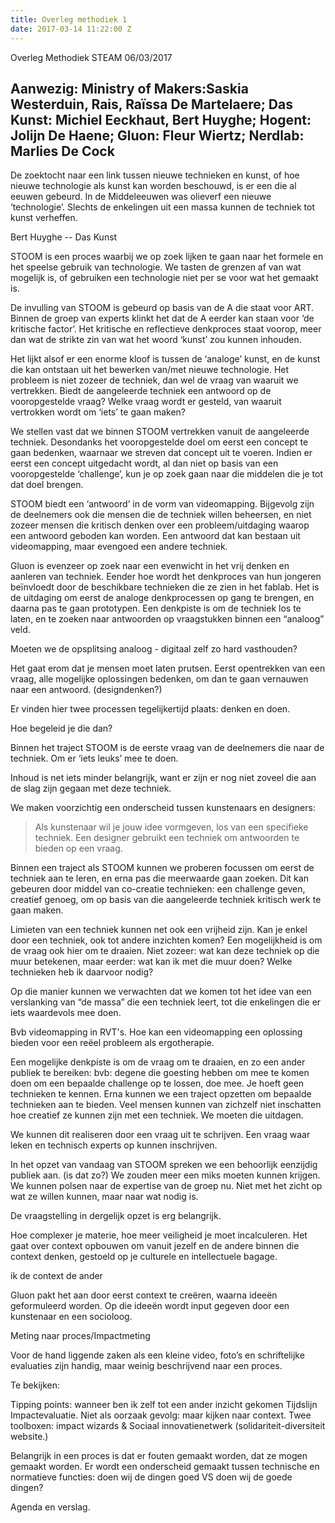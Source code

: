 ```yaml
---
title: Overleg methodiek 1
date: 2017-03-14 11:22:00 Z
---
```


Overleg Methodiek STEAM
06/03/2017

## Aanwezig: Ministry of Makers:Saskia Westerduin, Rais, Raïssa De Martelaere; Das Kunst: Michiel Eeckhaut, Bert Huyghe; Hogent: Jolijn De Haene; Gluon: Fleur Wiertz; Nerdlab: Marlies De Cock

De zoektocht naar een link tussen nieuwe technieken en kunst, of hoe nieuwe technologie als kunst kan worden beschouwd, is er een die al eeuwen gebeurd.
In de Middeleeuwen was olieverf een nieuwe ‘technologie’. Slechts de enkelingen uit een massa kunnen de techniek tot kunst verheffen.

Bert Huyghe -- Das Kunst

STOOM is een proces waarbij we op zoek lijken te gaan naar het formele en het speelse gebruik van technologie. We tasten de grenzen af van wat mogelijk is, of gebruiken een technologie niet per se voor wat het gemaakt is.

De invulling van STOOM is gebeurd op basis van de A die staat voor ART. Binnen de groep van experts klinkt het dat de A eerder kan staan voor ‘de kritische factor’. Het kritische en reflectieve denkproces staat voorop, meer dan wat de strikte zin van wat het woord ‘kunst’ zou kunnen inhouden.

Het lijkt alsof er een enorme kloof is tussen de ‘analoge’ kunst, en de kunst die kan ontstaan uit het bewerken van/met nieuwe technologie.
Het probleem is niet zozeer de techniek, dan wel de vraag van waaruit we vertrekken. Biedt de aangeleerde techniek een antwoord op de vooropgestelde vraag?
Welke vraag wordt er gesteld, van waaruit vertrokken wordt om ‘iets’ te gaan maken?

We stellen vast dat we binnen STOOM vertrekken vanuit de aangeleerde techniek. Desondanks het vooropgestelde doel om eerst een concept te gaan bedenken, waarnaar we streven dat concept uit te voeren.
Indien er eerst een concept uitgedacht wordt, al dan niet op basis van een vooropgestelde ‘challenge’, kun je op zoek gaan naar die middelen die je tot dat doel brengen.

STOOM biedt een ‘antwoord’ in de vorm van videomapping. Bijgevolg zijn de deelnemers ook die mensen die de techniek willen beheersen, en niet zozeer mensen die kritisch denken over een probleem/uitdaging waarop een antwoord geboden kan worden. Een antwoord dat kan bestaan uit videomapping, maar evengoed een andere techniek.

Gluon is evenzeer op zoek naar een evenwicht in het vrij denken en aanleren van techniek.
Eender hoe wordt het denkproces van hun jongeren beïnvloedt door de beschikbare technieken die ze zien in het fablab.
Het is de uitdaging om eerst de analoge denkprocessen op gang te brengen, en daarna pas te gaan prototypen. Een denkpiste is om de techniek los te laten, en te zoeken naar antwoorden op vraagstukken binnen een “analoog” veld.

Moeten we de opsplitsing analoog - digitaal zelf zo hard vasthouden?

Het gaat erom dat je mensen moet laten prutsen. Eerst opentrekken van een vraag, alle mogelijke oplossingen bedenken, om dan te gaan vernauwen naar een antwoord.
\(designdenken?)

Er vinden hier twee processen tegelijkertijd plaats: denken en doen.

Hoe begeleid je die dan?

Binnen het traject STOOM is de eerste vraag van de deelnemers die naar de techniek.
Om er ‘iets leuks’ mee te doen.

Inhoud is net iets minder belangrijk, want er zijn er nog niet zoveel die aan de slag zijn gegaan met deze techniek.

We maken voorzichtig een onderscheid tussen kunstenaars en designers:

> Als kunstenaar wil je jouw idee vormgeven, los van een specifieke techniek.
> Een designer gebruikt een techniek om antwoorden te bieden op een vraag.

Binnen een traject als STOOM kunnen we proberen focussen om eerst de techniek aan te leren, en erna pas die meerwaarde gaan zoeken. Dit kan gebeuren door middel van co-creatie technieken: een challenge geven, creatief genoeg,  om op basis van die aangeleerde techniek kritisch werk te gaan maken.

Limieten van een techniek kunnen net ook een vrijheid zijn. Kan je enkel door een techniek, ook tot andere inzichten komen? Een mogelijkheid is om de vraag ook hier om te draaien. Niet zozeer: wat kan deze techniek op die muur betekenen, maar eerder: wat kan ik met die muur doen? Welke technieken heb ik daarvoor nodig?

Op die manier kunnen we verwachten dat we komen tot het idee van een verslanking van “de massa” die een techniek leert, tot die enkelingen die er iets waardevols mee doen.

Bvb videomapping in RVT's. Hoe kan een videomapping een oplossing bieden voor een reëel probleem als ergotherapie.

Een mogelijke denkpiste is om de vraag om te draaien, en zo een ander publiek te bereiken: bvb: degene die goesting hebben om mee te komen doen om een bepaalde challenge op te lossen, doe mee. Je hoeft geen technieken te kennen. Erna kunnen we een traject opzetten om bepaalde technieken aan te bieden. Veel mensen kunnen van zichzelf niet inschatten hoe creatief ze kunnen zijn met een techniek. We moeten die uitdagen.

We kunnen dit realiseren door een vraag uit te schrijven. Een vraag waar leken en technisch experts op kunnen inschrijven.

In het opzet van vandaag van STOOM spreken we een behoorlijk eenzijdig publiek aan. (is dat zo?) We zouden meer een miks moeten kunnen krijgen. We kunnen polsen naar de expertise van de groep nu. Niet met het zicht op wat ze willen kunnen, maar naar wat nodig is.

De vraagstelling in dergelijk opzet is erg belangrijk.

Hoe complexer je materie, hoe meer veiligheid je moet incalculeren. Het gaat over context opbouwen om vanuit jezelf en de andere binnen die context denken, gestoeld op je culturele en intellectuele bagage.

ik
de context
de ander

Gluon pakt het aan door eerst context te creëren, waarna ideeën geformuleerd worden. Op die ideeën wordt input gegeven door een kunstenaar en een socioloog.

Meting naar proces/Impactmeting

Voor de hand liggende zaken als een kleine video, foto’s en schriftelijke evaluaties zijn handig, maar weinig beschrijvend naar een proces.

Te bekijken:

Tipping points: wanneer ben ik zelf tot een ander inzicht gekomen
Tijdslijn
Impactevaluatie. Niet als oorzaak gevolg: maar kijken naar context.
Twee toolboxen: impact wizards & Sociaal innovatienetwerk (solidariteit-diversiteit website.)

Belangrijk in een proces is dat er fouten gemaakt worden, dat ze mogen gemaakt worden.  Er wordt een onderscheid gemaakt tussen technische en normatieve functies: doen wij de dingen goed VS doen wij de goede dingen?

Agenda en verslag.